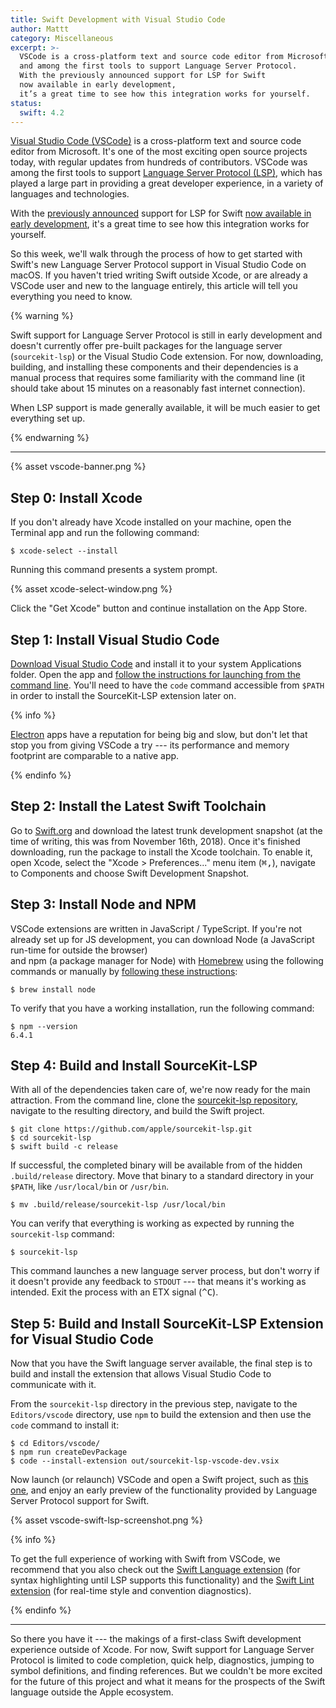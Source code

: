 ```yaml
---
title: Swift Development with Visual Studio Code
author: Mattt
category: Miscellaneous
excerpt: >-
  VSCode is a cross-platform text and source code editor from Microsoft,
  and among the first tools to support Language Server Protocol.
  With the previously announced support for LSP for Swift 
  now available in early development, 
  it’s a great time to see how this integration works for yourself.
status:
  swift: 4.2
---
```


[Visual Studio Code (VSCode)](https://code.visualstudio.com)
is a cross-platform text and source code editor from Microsoft.
It's one of the most exciting open source projects today,
with regular updates from hundreds of contributors.
VSCode was among the first tools to support
[Language Server Protocol (LSP)](https://microsoft.github.io/language-server-protocol/),
which has played a large part in providing a great developer experience,
in a variety of languages and technologies.

With the [previously announced](/language-server-protocol/)
support for LSP for Swift
[now available in early development](https://github.com/apple/sourcekit-lsp),
it's a great time to see how this integration works for yourself.

So this week,
we'll walk through the process of how to get started with
Swift's new Language Server Protocol support in Visual Studio Code on macOS.
If you haven't tried writing Swift outside Xcode,
or are already a VSCode user and new to the language entirely,
this article will tell you everything you need to know.

{% warning %}

Swift support for Language Server Protocol is still in early development
and doesn't currently offer pre-built packages for
the language server (`sourcekit-lsp`)
or the Visual Studio Code extension.
For now,
downloading, building, and installing these components and their dependencies
is a manual process that requires some familiarity with the command line
(it should take about 15 minutes on a reasonably fast internet connection).

When LSP support is made generally available,
it will be much easier to get everything set up.

{% endwarning %}

---

{% asset vscode-banner.png %}

## Step 0: Install Xcode

If you don't already have Xcode installed on your machine,
open the Terminal app and run the following command:

```terminal
$ xcode-select --install
```

Running this command presents a system prompt.

{% asset xcode-select-window.png %}

Click the "Get Xcode" button
and continue installation on the App Store.

## Step 1: Install Visual Studio Code

[Download Visual Studio Code](https://code.visualstudio.com)
and install it to your system Applications folder.
Open the app and
[follow the instructions for launching from the command line](https://code.visualstudio.com/docs/setup/mac#_launching-from-the-command-line).
You'll need to have the `code` command accessible from `$PATH`
in order to install the SourceKit-LSP extension later on.

{% info %}

[Electron](https://electronjs.org) apps
have a reputation for being big and slow,
but don't let that stop you from giving VSCode a try ---
its performance and memory footprint are comparable to a native app.

{% endinfo %}

## Step 2: Install the Latest Swift Toolchain

Go to [Swift.org](https://swift.org/download/)
and download the latest trunk development snapshot
(at the time of writing, this was from November 16th, 2018).
Once it's finished downloading,
run the package to install the Xcode toolchain.
To enable it,
open Xcode,
select the "Xcode > Preferences..." menu item (<kbd>⌘</kbd><kbd>,</kbd>),
navigate to Components
and choose Swift Development Snapshot.

## Step 3: Install Node and NPM

VSCode extensions are written in JavaScript / TypeScript.
If you're not already set up for JS development,
you can download Node (a JavaScript run-time for outside the browser)  
and npm (a package manager for Node)
with [Homebrew](https://brew.sh) using the following commands
or manually by [following these instructions](https://www.npmjs.com/get-npm):

```terminal
$ brew install node
```

To verify that you have a working installation,
run the following command:

```terminal
$ npm --version
6.4.1
```

## Step 4: Build and Install SourceKit-LSP

With all of the dependencies taken care of,
we're now ready for the main attraction.
From the command line,
clone the [sourcekit-lsp repository](https://github.com/apple/sourcekit-lsp),
navigate to the resulting directory,
and build the Swift project.

```terminal
$ git clone https://github.com/apple/sourcekit-lsp.git
$ cd sourcekit-lsp
$ swift build -c release
```

If successful,
the completed binary will be available from
of the hidden `.build/release` directory.
Move that binary to a standard directory in your `$PATH`,
like `/usr/local/bin` or `/usr/bin`.

```terminal
$ mv .build/release/sourcekit-lsp /usr/local/bin
```

You can verify that everything is working as expected
by running the `sourcekit-lsp` command:

```terminal
$ sourcekit-lsp
```

This command launches a new language server process,
but don't worry if it doesn't provide any feedback to `STDOUT` ---
that means it's working as intended.
Exit the process with an ETX signal (<kbd>^</kbd><kbd>C</kbd>).

## Step 5: Build and Install SourceKit-LSP Extension for Visual Studio Code

Now that you have the Swift language server available,
the final step is to build and install the extension
that allows Visual Studio Code to communicate with it.

From the `sourcekit-lsp` directory in the previous step,
navigate to the `Editors/vscode` directory,
use `npm` to build the extension
and then use the `code` command to install it:

```terminal
$ cd Editors/vscode/
$ npm run createDevPackage
$ code --install-extension out/sourcekit-lsp-vscode-dev.vsix
```

Now launch (or relaunch) VSCode and open a Swift project,
such as [this one](https://github.com/flight-school/money),
and enjoy an early preview of the functionality provided by
Language Server Protocol support for Swift.

{% asset vscode-swift-lsp-screenshot.png %}

{% info %}

To get the full experience of working with Swift from VSCode,
we recommend that you also check out
the [Swift Language extension](https://marketplace.visualstudio.com/items?itemName=Kasik96.swift)
(for syntax highlighting until LSP supports this functionality)
and the [Swift Lint extension](https://marketplace.visualstudio.com/items?itemName=shinnn.swiftlint)
(for real-time style and convention diagnostics).

{% endinfo %}

---

So there you have it ---
the makings of a first-class Swift development experience outside of Xcode.
For now, Swift support for Language Server Protocol
is limited to code completion, quick help, diagnostics,
jumping to symbol definitions, and finding references.
But we couldn't be more excited for the future of this project
and what it means for the prospects of the Swift language
outside the Apple ecosystem.
